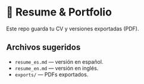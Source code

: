 # 📄 Resume & Portfolio

Este repo guarda tu CV y versiones exportadas (PDF).

## Archivos sugeridos
- `resume_es.md` — versión en español.
- `resume_en.md` — versión en inglés.
- `exports/` — PDFs exportados.

